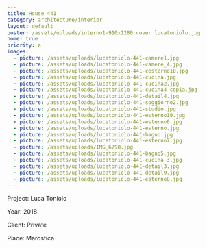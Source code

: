 ```yaml
---
title: House 441
category: architecture/interior
layout: default
poster: /assets/uploads/interno1-910x1280 cover lucatoniolo.jpg
home: true
priority: a
images:
  - picture: /assets/uploads/lucatoniolo-441-camere1.jpg
  - picture: /assets/uploads/lucatoniolo-441-camere_4.jpg
  - picture: /assets/uploads/lucatoniolo-441-cesterno10.jpg
  - picture: /assets/uploads/lucatoniolo-441-cucina.jpg
  - picture: /assets/uploads/lucatoniolo-441-cucina2.jpg
  - picture: /assets/uploads/lucatoniolo-441-cucina4 copia.jpg
  - picture: /assets/uploads/lucatoniolo-441-detail4.jpg
  - picture: /assets/uploads/lucatoniolo-441-soggiorno2.jpg
  - picture: /assets/uploads/lucatoniolo-441-studio.jpg
  - picture: /assets/uploads/lucatoniolo-441-esterno10.jpg
  - picture: /assets/uploads/lucatoniolo-441-esterno6.jpg
  - picture: /assets/uploads/lucatoniolo-441-esterno.jpg
  - picture: /assets/uploads/lucatoniolo-441-bagno.jpg
  - picture: /assets/uploads/lucatoniolo-441-esterno7.jpg
  - picture: /assets/uploads/IMG_6798.jpg
  - picture: /assets/uploads/lucatoniolo-441-bagno5.jpg
  - picture: /assets/uploads/lucatoniolo-441-cucina-3.jpg
  - picture: /assets/uploads/lucatoniolo-441-detail3.jpg
  - picture: /assets/uploads/lucatoniolo-441-detail9.jpg
  - picture: /assets/uploads/lucatoniolo-441-esterno8.jpg
---
```

Project: Luca Toniolo

Year: 2018

Client: Private

Place: Marostica


